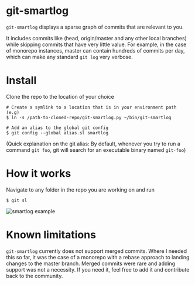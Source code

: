 # git-smartlog
`git-smartlog` displays a sparse graph of commits that are relevant to you.

It includes commits like (head, origin/master and any other local branches) while skipping commits that have very little value. 
For example, in the case of monorepo instances, master can contain hundreds of commits per day, which can make any standard `git log` very verbose. 

# Install

Clone the repo to the location of your choice

```
# Create a symlink to a location that is in your environment path (e.g)
$ ln -s /path-to-cloned-repo/git-smartlog.py ~/bin/git-smartlog

# Add an alias to the global git config
$ git config --global alias.sl smartlog
```

(Quick explanation on the git alias: By default, whenever you try to run a command `git foo`, git will search for an executable binary named `git-foo`)

# How it works
Navigate to any folder in the repo you are working on and run
```
$ git sl
```
![smartlog example](/images/example.png)

# Known limitations
`git-smartlog` currently does not support merged commits. Where I needed this so far, it was the case of a monorepo with a rebase approach to landing changes to the master branch. Merged commits were rare and adding support was not a necessity. If you need it, feel free to add it and contribute back to the community.
